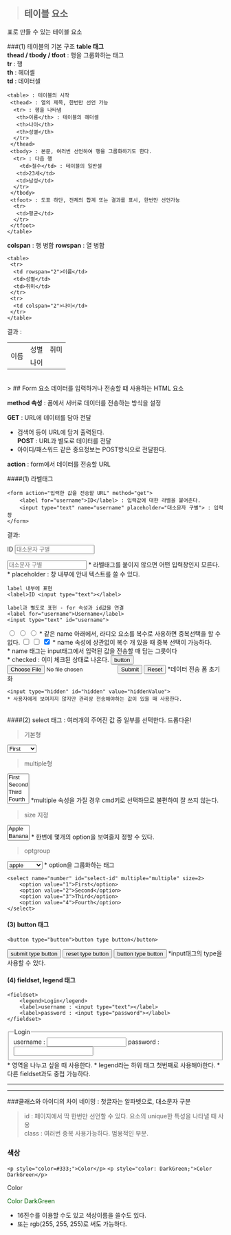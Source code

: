 > ## 테이블 요소
표로 만들 수 있는 테이블 요소 


###(1) 테이블의 기본 구조
**table 태그** <br>
**thead / tbody / tfoot** : 행을 그룹화하는 태그 <br>
**tr** : 행 <br>
**th** : 헤더셀 <br>
**td** : 데이터셀 <br>

~~~
<table> : 테이블의 시작
 <thead> : 열의 제목, 한번만 선언 가능
  <tr> : 행을 나타냄
   <th>이름</th> : 테이블의 헤더셀
   <th>나이</th>
   <th>성별</th>
  </tr>
 </thead> 
 <tbody> : 본문, 여러번 선언하여 행을 그룹화하기도 한다.
  <tr> : 다음 행
  	<td>철수</td> : 테이블의 일반셀
   <td>23세</td>
   <td>남성</td>
  </tr>
 </tbody>
 <tfoot> : 도표 하단, 전체의 합계 또는 결과를 표시, 한번만 선언가능
  <tr>
   <td>평균</td>
  </tr>
 </tfoot>
</table>
~~~

**colspan** : 행 병합
**rowspan** : 열 병합

~~~
<table>
 <tr>
  <td rowspan="2">이름</td>
  <td>성별</td>
  <td>취미</td>
 </tr>
 <tr>
  <td colspan="2">나이</td>
 </tr>
</table>
~~~
결과 : 
<table>
 <tr>
  <td rowspan="2">이름</td>
  <td>성별</td>
  <td>취미</td>
 </tr>
 <tr>
  <td colspan="2">나이</td>
 </tr>
</table>

<br>
> ## Form 요소
데이터를 입력하거나 전송할 떄 사용하는 HTML 요소

**method 속성** : 폼에서 서버로 데이터를 전송하는 방식을 설정<br>

**GET** : URL에 데이터를 담아 전달 <br>
* 검색어 등이 URL에 담겨 출력된다. <br>
**POST** : URL과 별도로 데이터를 전달 <br>
* 아이디/패스워드 같은 중요정보는 POST방식으로 전달한다.

**action** : form에서 데이터를 전송할 URL

####(1) 라벨태그
~~~
<form action="입력한 값을 전송할 URL" method="get">  	<label for="username">ID</label> : 입력값에 대한 라벨을 붙여준다.
	<input type="text" name="username" placeholder="대소문자 구별"> : 입력창</form>
~~~
결과: 

<form action="" method="get">  	<label for="username">ID</label>
	<input type="text" name="username" placeholder="대소문자 구별"></form>

<input type="text" id="username" placeholder="대소문자 구별">  
* 라벨태그를 붙이지 않으면 어떤 입력창인지 모른다.<br>
* placeholder : 창 내부에 안내 텍스트를 쓸 수 있다.

~~~
label 내부에 표현
<label>ID <input type="text"></label>

label과 별도로 표현 - for 속성과 id값을 연결
<label for="username">Username</label> 
<input type="text" id="username">
~~~
<input type="radio" id="radio" name="check">  
<input type="radio" id="radio" name="what">  
<input type="radio" id="radio" name="what">  * 같은 name 아래에서, 라디오 요소를 복수로 사용하면 중복선택을 할 수 없다. 
<input type="checkbox" id="checkbox" name="check">  
<input type="checkbox" id="checkbox" name="what">  
<input type="checkbox" id="checkbox" name="what" checked="checked">  * name 속성에 상관없이 복수 개 있을 때 중복 선택이 가능하다. <br>
* name 태그는 input태그에서 입력된 값을 전송할 때 담는 그릇이다 <br>
* checked : 이미 체크된 상태로 나온다.<input type="button" value="button">  <input type="file" id="file">  <input type="submit">  <input type="reset">  
*데이터 전송 폼 초기화~~~<input type="hidden" id="hidden" value="hiddenValue">
* 사용자에게 보여지지 않지만 관리상 전송해야하는 값이 있을 때 사용한다. 
~~~

<br>
####(2) select 태그 
: 여러개의 주어진 값 중 일부를 선택한다. 드롭다운!

> 기본형

<select name="number" id="select-id">
	<option value="1">First</option>
	<option value="2">Second</option>
	<option value="3">Third</option>
	<option value="4">Fourth</option>  </select>

> multiple형

<select name="number" id="select-id" multiple="multiple">
	<option value="1">First</option>
	<option value="2">Second</option>
	<option value="3">Third</option>
	<option value="4">Fourth</option>  </select>
*multiple 속성을 가질 경우 cmd키로 선택하므로 불편하여 잘 쓰지 않는다. 

> size 지정

<select size="2">  	<option value="apple">Apple</option>
	<option value="banana">Banana</option>
	<option value="orange">Orange</option>  </select>
* 한번에 몇개의 option을 보여줄지 정할 수 있다.

> optgroup

<select name="" id="">
  <optgroup label="Fruits">
    <option value="apple">apple</option>
    <option value="banana">banana</option>
    <option value="orange">orange</option>
  </optgroup>
  <optgroup label="Colors">
    <option value="red">red</option>
    <option value="blue">blue</option>
    <option value="purple">purple</option>
  </optgroup>
</select>
* option을 그룹화하는 태그

~~~
<select name="number" id="select-id" multiple="multiple" size=2>
	<option value="1">First</option>
	<option value="2">Second</option>
	<option value="3">Third</option>
	<option value="4">Fourth</option>  </select>
~~~

#### (3) button 태그
`<button type="button">button type button</button>`

<button type="submit">submit type button</button>
<button type="reset">reset type button</button>
<button type="button">button type button</button>
*input태그의 type을 사용할 수 있다. 

#### (4) fieldset, legend 태그
~~~
<fieldset>  	<legend>Login</legend>  	<label>username : <input type="text"></label>
	<label>password : <input type="password"></label>  </fieldset>
~~~

<fieldset>  	<legend>Login</legend>  	<label>username : <input type="text"></label>
	<label>password : <input type="password"></label>  </fieldset>
* 영역을 나누고 싶을 때 사용한다.
* legend라는 하위 태그 첫번째로 사용해야한다.
* 다른 fieldset과도 중첩 가능하다.

---
---
###클래스와 아이디의 차이 
네이밍 : 첫글자는 알파벳으로, 대소문자 구분


> id : 페이지에서 딱 한번만 선언할 수 있다. 요소의 unique한 특성을 나타낼 때 사용<br>
> class : 여러번 중복 사용가능하다. 범용적인 부분.


### 색상
`<p style="color=#333;">Color</p>`
`<p style="color: DarkGreen;">Color DarkGreen</p>`

<p style="color=#333;">Color</p>
<p style="color: DarkGreen;">Color DarkGreen</p>

* 16진수를 이용할 수도 있고 색상이름을 쓸수도 있다.
* 또는 rgb(255, 255, 255)로 써도 가능하다.